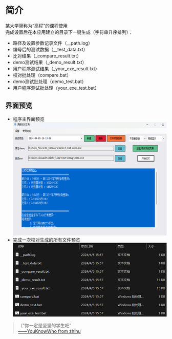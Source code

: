 # 简介  
某大学简称为“高程”的课程使用  
完成设置后在本应用建立的目录下一键生成（字符串升序排列）：  
* 路径及设置参数记录文件（__path.log）  
* 编号后的测试数据（__test_data.txt）  
* 比对结果（_compare_result.txt）  
* demo测试结果（_demo_result.txt）  
* 用户程序测试结果（_your_exe_result.txt）  
* 校对批处理（compare.bat）  
* demo测试批处理（demo_test.bat）  
* 用户程序测试批处理（your_exe_test.bat）  

## 界面预览  
<ul>
  <li>程序主界面预览<br>
    <img alt="预览图片" src="./img/main.png" width="640px" height="354px"></li>
  <li>完成一次校对生成的所有文件预览<br>
    <img alt="生成文件预览" src="./img/files.png" width="480px" height="230px"></li>
</ul>
<blockquote>（“你一定是坚坚的学生吧”<br>
<a href="https://www.zhihu.com/question/554569818/answer/2683685957" target="_blank">——YouKnowWho from zhihu</a>
</blockquote>  
